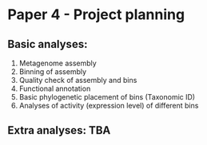 # Paper 4 - Project planning

## Basic analyses:

1. Metagenome assembly
2. Binning of assembly
3. Quality check of assembly and bins
4. Functional annotation
5. Basic phylogenetic placement of bins (Taxonomic ID)
6. Analyses of activity (expression level) of different bins

## Extra analyses: TBA


